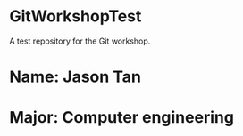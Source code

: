 # GitWorkshopTest
A test repository for the Git workshop. 


# Name: Jason Tan
# Major: Computer engineering
